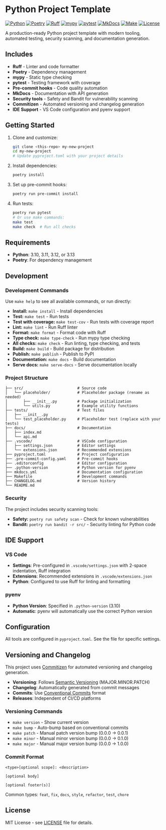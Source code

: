 # Python Project Template

[![Python](https://img.shields.io/badge/Python-3776AB?logo=python&logoColor=fff)](https://www.python.org/)
[![Poetry](https://img.shields.io/badge/Poetry-5037E9?logo=python&logoColor=fff)](https://python-poetry.org/)
[![Ruff](https://img.shields.io/badge/Ruff-7C3AED?logo=ruff&logoColor=white)](https://docs.astral.sh/ruff/)
[![mypy](https://img.shields.io/badge/mypy-1976D2?logo=python&logoColor=white)](https://mypy.readthedocs.io/)
[![pytest](https://img.shields.io/badge/pytest-0A9EDC?logo=python&logoColor=white)](https://pytest.org/)
[![MkDocs](https://img.shields.io/badge/MkDocs-526CFE?logo=materialformkdocs&logoColor=fff)](https://www.mkdocs.org/)
[![Make](https://img.shields.io/badge/Make-FF8C00?logo=gnu&logoColor=white)](https://www.gnu.org/software/make/)
[![License](https://img.shields.io/badge/License-MIT-yellow?logo=open-source-initiative&logoColor=white)](LICENSE)

A production-ready Python project template with modern tooling, automated testing, security scanning, and documentation generation.

## Includes

- **Ruff** - Linter and code formatter
- **Poetry** - Dependency management
- **mypy** - Static type checking
- **pytest** - Testing framework with coverage
- **Pre-commit hooks** - Code quality automation
- **MkDocs** - Documentation with API generation
- **Security tools** - Safety and Bandit for vulnerability scanning
- **Commitizen** - Automated versioning and changelog generation
- **IDE Support** - VS Code configuration and pyenv support

## Getting Started

1. Clone and customize:
   ```bash
   git clone <this-repo> my-new-project
   cd my-new-project
   # Update pyproject.toml with your project details
   ```

2. Install dependencies:
   ```bash
   poetry install
   ```

3. Set up pre-commit hooks:
   ```bash
   poetry run pre-commit install
   ```

4. Run tests:
   ```bash
   poetry run pytest
   # Or use make commands:
   make test
   make check  # Run all checks
   ```

## Requirements

- **Python**: 3.10, 3.11, 3.12, or 3.13
- **Poetry**: For dependency management

## Development

### Development Commands

Use `make help` to see all available commands, or run directly:

- **Install:** `make install` - Install dependencies
- **Test:** `make test` - Run tests
- **Test with coverage:** `make test-cov` - Run tests with coverage report
- **Lint:** `make lint` - Run Ruff linter
- **Format:** `make format` - Format code with Ruff
- **Type check:** `make type-check` - Run mypy type checking
- **All checks:** `make check` - Run linting, type checking, and tests
- **Build:** `make build` - Build package for distribution
- **Publish:** `make publish` - Publish to PyPI
- **Documentation:** `make docs` - Build documentation
- **Serve docs:** `make serve-docs` - Serve documentation locally

### Project Structure
```
├── src/                        # Source code
│   └── placeholder/            # Placeholder package (rename as needed)
│       ├── __init__.py         # Package initialization
│       └── utils.py            # Example utility functions
├── tests/                      # Test files
│   ├── __init__.py
│   └── test_placeholder.py     # Placeholder test (replace with your tests)
├── docs/                       # Documentation
│   ├── index.md
│   └── api.md
├── .vscode/                    # VSCode configuration
│   ├── settings.json           # Editor settings
│   └── extensions.json         # Recommended extensions
├── pyproject.toml              # Project configuration
├── .pre-commit-config.yaml     # Pre-commit hooks
├── .editorconfig               # Editor configuration
├── .python-version             # Python version for pyenv
├── mkdocs.yml                  # Documentation configuration
├── Makefile                    # Development commands
├── CHANGELOG.md                # Version history
└── README.md
```


### Security

The project includes security scanning tools:

- **Safety:** `poetry run safety scan` - Check for known vulnerabilities
- **Bandit:** `poetry run bandit -r src/` - Security linting for Python code

## IDE Support

### VS Code
- **Settings**: Pre-configured in `.vscode/settings.json` with 2-space indentation, Ruff integration
- **Extensions**: Recommended extensions in `.vscode/extensions.json`
- **Python**: Configured to use Ruff for linting and formatting

### pyenv
- **Python Version**: Specified in `.python-version` (3.10)
- **Automatic**: pyenv will automatically use the correct Python version

## Configuration

All tools are configured in `pyproject.toml`. See the file for specific settings.

## Versioning and Changelog

This project uses [Commitizen](https://commitizen-tools.github.io/commitizen/) for automated versioning and changelog generation.

- **Versioning**: Follows [Semantic Versioning](https://semver.org/) (MAJOR.MINOR.PATCH)
- **Changelog**: Automatically generated from commit messages
- **Commits**: Use [Conventional Commits](https://www.conventionalcommits.org/) format
- **Releases**: Independent of CI/CD platforms

### Versioning Commands
- `make version` - Show current version
- `make bump` - Auto-bump based on conventional commits
- `make patch` - Manual patch version bump (0.0.0 → 0.0.1)
- `make minor` - Manual minor version bump (0.0.0 → 0.1.0)
- `make major` - Manual major version bump (0.0.0 → 1.0.0)

### Commit Format
```
<type>[optional scope]: <description>

[optional body]

[optional footer(s)]
```

Common types: `feat`, `fix`, `docs`, `style`, `refactor`, `test`, `chore`

## License

MIT License - see [LICENSE](LICENSE) file for details.
